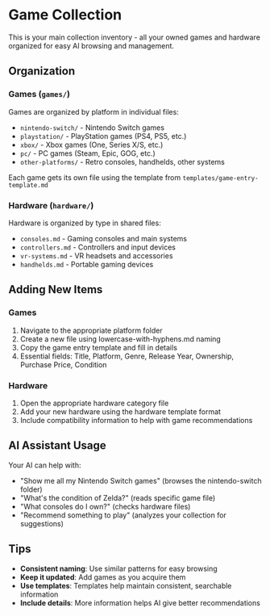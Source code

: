 # Game Collection

This is your main collection inventory - all your owned games and hardware organized for easy AI browsing and management.

## Organization

### Games (`games/`)
Games are organized by platform in individual files:
- `nintendo-switch/` - Nintendo Switch games
- `playstation/` - PlayStation games (PS4, PS5, etc.)  
- `xbox/` - Xbox games (One, Series X/S, etc.)
- `pc/` - PC games (Steam, Epic, GOG, etc.)
- `other-platforms/` - Retro consoles, handhelds, other systems

Each game gets its own file using the template from `templates/game-entry-template.md`

### Hardware (`hardware/`)
Hardware is organized by type in shared files:
- `consoles.md` - Gaming consoles and main systems
- `controllers.md` - Controllers and input devices
- `vr-systems.md` - VR headsets and accessories
- `handhelds.md` - Portable gaming devices

## Adding New Items

### Games
1. Navigate to the appropriate platform folder
2. Create a new file using lowercase-with-hyphens.md naming
3. Copy the game entry template and fill in details
4. Essential fields: Title, Platform, Genre, Release Year, Ownership, Purchase Price, Condition

### Hardware  
1. Open the appropriate hardware category file
2. Add your new hardware using the hardware template format
3. Include compatibility information to help with game recommendations

## AI Assistant Usage

Your AI can help with:
- "Show me all my Nintendo Switch games" (browses the nintendo-switch folder)
- "What's the condition of Zelda?" (reads specific game file)  
- "What consoles do I own?" (checks hardware files)
- "Recommend something to play" (analyzes your collection for suggestions)

## Tips

- **Consistent naming**: Use similar patterns for easy browsing
- **Keep it updated**: Add games as you acquire them
- **Use templates**: Templates help maintain consistent, searchable information
- **Include details**: More information helps AI give better recommendations